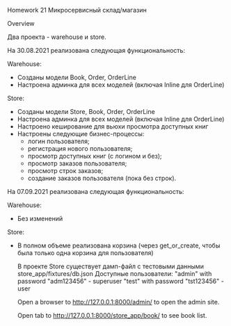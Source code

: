Homework 21
Микросервисный склад/магазин 

Overview

Два проекта - warehouse и store.

На 30.08.2021 реализована следующая функциональность:

Warehouse:

- Созданы модели Book, Order, OrderLine
- Настроена админка для всех моделей (включая Inline для OrderLine) 

Store:

- Созданы модели Store, Book, Order, OrderLine
- Настроена админка для всех моделей (включая Inline для OrderLine)
- Настроено кеширование для вьюхи просмотра доступных книг
- Настроены следующие бизнес-процессы:
  - логин пользователя;
  - регистрация нового пользователя;
  - просмотр доступных книг (с логином и без);
  - просмотр заказов пользователя;
  - просмотр строк заказов;
  - создание заказов пользователя (пока без строк).


На 07.09.2021 реализована следующая функциональность:

Warehouse:

- Без изменений

Store:

- В полном объеме реализована корзина (через get_or_create, чтобы была только одна корзина для пользователя)


    В проекте Store существует дамп-файл с тестовыми данными store_app/fixtures/db.json
    Доступные пользователи: 
    "admin" with password "adm123456" - superuser
    "test" with password "tst123456" - user

    Open a browser to http://127.0.0.1:8000/admin/ to open the admin site.

    Open tab to http://127.0.0.1:8000/store_app/book/ to see book list.
